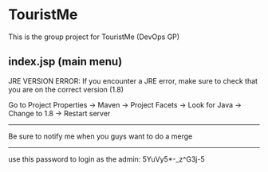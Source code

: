 # TouristMe
This is the group project for TouristMe (DevOps GP)

index.jsp (main menu)
-----------------------------------------------------------------------------------------
JRE VERSION ERROR:
If you encounter a JRE error, make sure to check that you are on the correct version (1.8) 

Go to Project Properties -> Maven -> Project Facets -> Look for Java -> Change to 1.8 -> Restart server

-----------------------------------------------------------------------------------------
Be sure to notify me when you guys want to do a merge

-----------------------------------------------------------------------------------------
use this password to login as the admin:
5YuVy5*-_z^G3j-5
